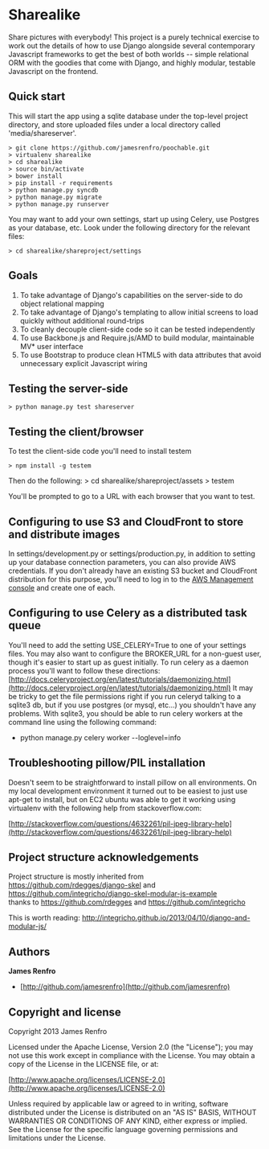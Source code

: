 Sharealike
=========

Share pictures with everybody! This project is a purely technical exercise to work out the details of how to use Django 
alongside several contemporary Javascript frameworks to get the best of both worlds -- simple relational ORM with
the goodies that come with Django, and highly modular, testable Javascript on the frontend. 

## Quick start

This will start the app using a sqlite database under the top-level project directory, and store
uploaded files under a local directory called 'media/shareserver'.

	> git clone https://github.com/jamesrenfro/poochable.git
	> virtualenv sharealike
	> cd sharealike
	> source bin/activate
	> bower install
	> pip install -r requirements
	> python manage.py syncdb
	> python manage.py migrate
	> python manage.py runserver  


You may want to add your own settings, start up using Celery, use Postgres as your database, etc. Look under the following directory for the relevant files:

	> cd sharealike/shareproject/settings

## Goals

1. To take advantage of Django's capabilities on the server-side to do object relational mapping 
2. To take advantage of Django's templating to allow initial screens to load quickly without additional round-trips
3. To cleanly decouple client-side code so it can be tested independently
4. To use Backbone.js and Require.js/AMD to build modular, maintainable MV* user interface
5. To use Bootstrap to produce clean HTML5 with data attributes that avoid unnecessary explicit Javascript wiring


## Testing the server-side

	> python manage.py test shareserver
	
	
## Testing the client/browser

To test the client-side code you'll need to install testem

	> npm install -g testem
	
Then do the following:
	> cd sharealike/shareproject/assets
	> testem
	
You'll be prompted to go to a URL with each browser that you want to test. 


## Configuring to use S3 and CloudFront to store and distribute images

In settings/development.py or settings/production.py, in addition to setting up your database connection parameters, you can also provide AWS credentials. If you don't already have an existing S3 bucket and CloudFront distribution for this purpose, you'll need to log in to the [AWS Management console](https://console.aws.amazon.com) and create one of each.

## Configuring to use Celery as a distributed task queue

You'll need to add the setting USE_CELERY=True to one of your settings files. You may also want to configure the BROKER_URL for a non-guest user, though it's easier to start up as guest initially. To run celery as a daemon process you'll want to follow these directions: [http://docs.celeryproject.org/en/latest/tutorials/daemonizing.html](http://docs.celeryproject.org/en/latest/tutorials/daemonizing.html) It may be tricky to get the file permissions right if you run celeryd talking to a sqlite3 db, but if you use postgres (or mysql, etc...) you shouldn't have any problems. With sqlite3, you should be able to run celery workers at the command line using the following command:
- python manage.py celery worker --loglevel=info

## Troubleshooting pillow/PIL installation

Doesn't seem to be straightforward to install pillow on all environments. On
my local development environment it turned out to be easiest to just use
apt-get to install, but on EC2 ubuntu was able to get it working using
virtualenv with the following help from stackoverflow.com:
	
[http://stackoverflow.com/questions/4632261/pil-jpeg-library-help](http://stackoverflow.com/questions/4632261/pil-jpeg-library-help)


## Project structure acknowledgements

Project structure is mostly inherited from https://github.com/rdegges/django-skel and https://github.com/integricho/django-skel-modular-js-example  
thanks to https://github.com/rdegges and https://github.com/integricho 

This is worth reading: http://integricho.github.io/2013/04/10/django-and-modular-js/



## Authors

**James Renfro**

+ [http://github.com/jamesrenfro](http://github.com/jamesrenfro)

## Copyright and license

Copyright 2013 James Renfro

Licensed under the Apache License, Version 2.0 (the "License");
you may not use this work except in compliance with the License.
You may obtain a copy of the License in the LICENSE file, or at:

  [http://www.apache.org/licenses/LICENSE-2.0](http://www.apache.org/licenses/LICENSE-2.0)

Unless required by applicable law or agreed to in writing, software
distributed under the License is distributed on an "AS IS" BASIS,
WITHOUT WARRANTIES OR CONDITIONS OF ANY KIND, either express or implied.
See the License for the specific language governing permissions and
limitations under the License.

